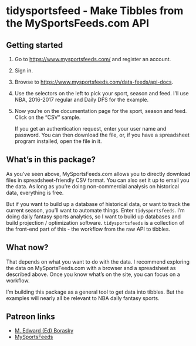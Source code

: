 tidysportsfeed - Make Tibbles from the MySportsFeeds.com API
================

## Getting started

1.  Go to <https://www.mysportsfeeds.com/> and register an account.

2.  Sign in.

3.  Browse to <https://www.mysportsfeeds.com/data-feeds/api-docs>.

4.  Use the selectors on the left to pick your sport, season and feed.
    I’ll use NBA, 2016-2017 regular and Daily DFS for the example.

5.  Now you’re on the documentation page for the sport, season and feed.
    Click on the “CSV” sample.
    
    If you get an authentication request, enter your user name and
    password. You can then download the file, or, if you have a
    spreadsheet program installed, open the file in it.

## What’s in this package?

As you’ve seen above, MySportsFeeds.com allows you to directly download
files in spreadsheet-friendly CSV format. You can also set it up to
email you the data. As long as you’re doing non-commercial analysis on
historical data, everything is free.

But if you want to build up a database of historical data, or want to
track the current season, you’ll want to automate things. Enter
`tidysportsfeeds`. I’m doing daily fantasy sports analytics, so I want
to build up databases and build projection / optimization software.
`tidysportsfeeds` is a collection of the front-end part of this - the
workflow from the raw API to tibbles.

## What now?

That depends on what you want to do with the data. I recommend exploring
the data on MySportsFeeds.com with a browser and a spreadsheet as
described above. Once you know what’s on the site, you can focus on a
workflow.

I’m building this package as a general tool to get data into tibbles.
But the examples will nearly all be relevant to NBA daily fantasy
sports.

## Patreon links

  - [M. Edward (Ed) Borasky](https://www.patreon.com/znmeb)
  - [MySportsFeeds](https://www.patreon.com/mysportsfeeds/posts)
